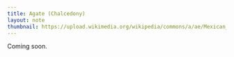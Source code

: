 ```yaml
---
title: Agate (Chalcedony)
layout: note
thumbnail: https://upload.wikimedia.org/wikipedia/commons/a/ae/Mexican_Crazy_Lace_Agate_-_World%27s_Best.jpg
---
```

Coming soon.


